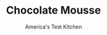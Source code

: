 ---
layout: ../../layouts/MarkdownPostLayout.astro
title: Chocolate Mousse
author: America's Test Kitchen
pubDate: 2023-03-15
description: "Fluffy. Rich. And ... easy?"
image_url: https://res.cloudinary.com/hksqkdlah/image/upload/ar_1:1,c_fill,dpr_2.0,f_auto,fl_lossy.progressive.strip_profile,g_faces:auto,q_auto:low,w_344/SFS_ChocolateMousse_67_vhasu6
tags: ["Desserts or Baked Goods","Chocolate","Puddings, Custards, Gelatins, & Souffles","Thanksgiving"]
calories: 3610
protein: 8
carbohydrates: 34
fats: 
fiber: 2
ingredients: ["8 , large eggs, room temperature","2 tablespoons, sugar","12 ounces, bittersweet chocolate chips","1/4 cup, water","1 1/2 cups, heavy cream, chilled","4 teaspoons, sugar","1 teaspoon, vanilla extract"]
serves: 8
time: "35 minutes, plus 6 hours chilling"
instructions: ["FOR THE MOUSSE: Using stand mixer fitted with whisk attachment, whip eggs on medium speed until foamy, about 1 minute. Add sugar, increase speed to high, and whip until tripled in volume and ribbons form on top of mixture when dribbled from whisk, 5 to 7 minutes. Set aside.","Microwave chocolate and water in large bowl at 50 percent power, stirring occasionally with rubber spatula, until chocolate is melted, about 2 minutes.","Whisk one-third of egg mixture into chocolate mixture until fully combined. Using clean rubber spatula, gently fold in remaining egg mixture, making sure to scrape up any chocolate from bottom of bowl, until no streaks remain.","Portion mousse evenly into 6 to 8 serving glasses or ramekins, cover with plastic wrap, and refrigerate for at least 6 hours or up to 48 hours.","FOR THE WHIPPED CREAM: Using stand mixer fitted with whisk attachment, whip cream, sugar, and vanilla on medium-low speed until foamy, about 1 minute. Increase speed to high and whip until stiff peaks form, 1 to 3 minutes.","Top mousse with whipped cream. Serve."]
nutrition: ["258 mg Potassium","182 mg Phosphorus","70 mg Calcium","2 mg Iron","58 mg Magnesium","93 mg Sodium","1 mg Zinc","34 g Fat","10 g Monounsaturated","1 g Polyunsaturated","1 µg Vitamin D","247 mg Cholesterol","19 g Saturated","2 g Fiber","30 µg Folate (food)","29 g Sugars","3 µg Vitamin K","71 g Water","34 g Carbs","30 µg Folate equivalent (total)","8 g Protein","1 mg Vitamin E","263 µg Vitamin A","451 kcal Energy","28 g Sugars, added","3610 calories"]
notes: "If using pasteurized eggs here, increase the high-speed whipping time to 8 to 10 minutes. To bring the eggs to room temperature quickly, place the whole, uncracked eggs in a bowl of warm water for 15 minutes. We developed this recipe using Ghirardelli 60% Premium Baking Chips. We call for individual serving glasses or ramekins, but this mousse can also be chilled in a large serving dish. Just increase the chilling time to at least 8 hours."
---